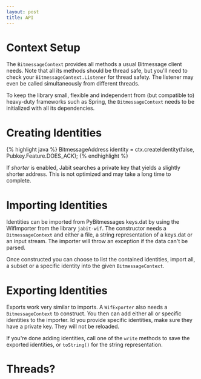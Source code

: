 ```yaml
---
layout: post
title: API
---
```

# Context Setup
The `BitmessageContext` provides all methods a usual Bitmessage client needs. Note that all its methods should be thread safe, but you'll need to check your `BitmessageContext.Listener` for thread safety. The listener may even be called simultaneously from different threads.

To keep the library small, flexible and independent from (but compatible to) heavy-duty frameworks such as Spring, the `BitmessageContext` needs to be initialized with all its dependencies.

# Creating Identities

{% highlight java %}
BitmessageAddress identity = ctx.createIdentity(false, Pubkey.Feature.DOES_ACK);
{% endhighlight %}

If _shorter_ is enabled, Jabit searches a private key that yields a slightly shorter address. This is not optimized and may take a long time to complete.

# Importing Identities
Identities can be imported from PyBitmessages keys.dat by using the WifImporter from the library `jabit-wif`. The constructor needs a `BitmessageContext` and either a file, a string representation of a keys.dat or an input stream. The importer will throw an exception if the data can't be parsed.

Once constructed you can choose to list the contained identities, import all, a subset or a specific identity into the given `BitmessageContext`.

# Exporting Identities
Exports work very similar to imports. A `WifExporter` also needs a `BitmessageContext` to construct. You then can add either all or specific identities to the importer. Id you provide specific identities, make sure they have a private key. They will not be reloaded.

If you're done adding identities, call one of the `write` methods to save the exported identities, or `toString()` for the string representation.

# Threads?
